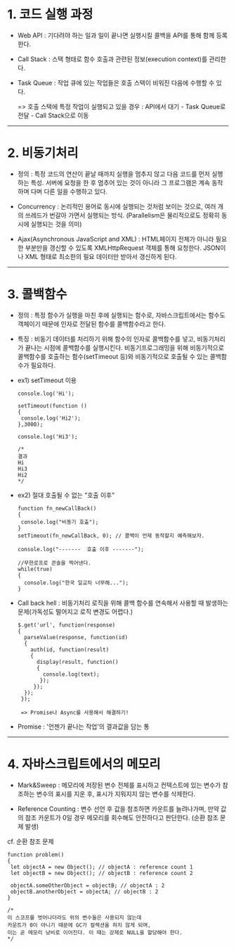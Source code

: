 # 1. 코드 실행 과정

  * Web API : 기다려야 하는 일과 일이 끝나면 실행시킬 콜백을 API를 통해 함께 등록한다.

  * Call Stack : 스택 형태로 함수 호출과 관련된 정보(execution context)를 관리한다.

  * Task Queue : 작업 큐에 있는 작업들은 호출 스택이 비워진 다음에 수행할 수 있다.
  
    => 호출 스택에 특정 작업이 실행되고 있을 경우 : API에서 대기 - Task Queue로 전달 - Call Stack으로 이동


------
 
# 2. 비동기처리
  
  * 정의 : 특정 코드의 연산이 끝날 때까지 실행을 멈추지 않고 다음 코드를 먼저 실행하는 특성. 서버에 요청을 한 후 멈추어 있는 것이 아니라 그 프로그램은 계속 동작하며 다며 다른 일을 수행하고 있다.
  
  * Concurrency : 논리적인 용어로 동시에 실행되는 것처럼 보이는 것으로, 여러 개의 쓰레드가 번갈아 가면서 실행되는 방식. (Parallelism은 물리적으로도 정확히 동시에 실행되는 것을 의미)
  
  * Ajax(Asynchronous JavaScript and XML) : HTML페이지 전체가 아니라 필요한 부분만을 갱신할 수 있도록 XMLHttpRequest 객체를 통해 요청한다. JSON이나 XML 형태로 최소한의 필요 데이터만 받아서 갱신하게 된다.
  
------

# 3. 콜백함수

  * 정의 : 특정 함수가 실행을 마친 후에 실행되는 함수로, 자바스크립트에서는 함수도 객체이기 때문에 인자로 전달된 함수를 콜백함수라고 한다.
  
  * 특징 : 비동기 데이터를 처리하기 위해 함수의 인자로 콜백함수를 넣고, 비동기처리가 끝나는 시점에 콜백함수를 실행시킨다. 비동기프로그래밍을 위해 비동기적으로 콜백함수를 호출하는 함수(setTimeout 등)와 비동기적으로 호출될 수 있는 콜백함수가 필요하다.
  
  * ex1) setTimeout 이용
  
        console.log('Hi');
 
        setTimeout(function ()
        {
         console.log('Hi2');
        },3000);
 
        console.log('Hi3');
 
        /*
        결과
        Hi
        Hi3
        Hi2
        */
  
  
  * ex2) 절대 호출될 수 없는 "호출 이후"
  
        function fn_newCallBack()
        {
         console.log("비동기 호출");
        }
        setTimeout(fn_newCallBack, 0); // 콜백이 언제 동작할지 예측해보자.

        console.log("-------  호출 이후 -------");

        //무한로프로 콘솔을 찍어낸다.
        while(true)
        {
          console.log("한국 일교차 너무해...");
        }
        
  * Call back hell : 비동기처리 로직을 위해 콜백 함수를 연속해서 사용할 때 발생하는 문제(가독성도 떨어지고 로직 변경도 어렵다.)
  
        $.get('url', function(response)
        {
          parseValue(response, function(id) 
          {
            auth(id, function(result) 
            {
              display(result, function() 
              {
                console.log(text);
               });
             });
          });
         });
         
         => Promise나 Async를 사용해서 해결하기!
         
   * Promise : '언젠가 끝나는 작업'의 결과값을 담는 통
   
------

# 4. 자바스크립트에서의 메모리

   * Mark&Sweep : 메모리에 저장된 변수 전체를 표시하고 컨텍스트에 있는 변수가 참조하는 변수의 표시를 지운 후, 표시가 지워지지 않는 변수를 삭제한다.
   
   * Reference Counting : 변수 선언 후 값을 참조하면 카운트를 늘려나가며, 만약 값의 참조 카운트가 0일 경우 메모리를 회수해도 안전하다고 판단한다. (순환 참조 문제 발생)
   
   cf. 순환 참조 문제
   
    function problem()
    {
     let objectA = new Object(); // objectA : reference count 1
     let objectB = new Object(); // objectB : reference count 2

     objectA.someOtherObject = objectB; // objectA : 2
     objectB.anotherObject = objectA; // objectB : 2
    }

    /*
    이 스코프를 벗어나더라도 위의 변수들은 사용되지 않는데 
    카운트가 0이 아니기 때문에 GC가 컬렉션을 하지 않게 되며,
    이는 곧 메모리 낭비로 이어진다. 이 때는 강제로 NULL을 할당해야 한다.
    */
